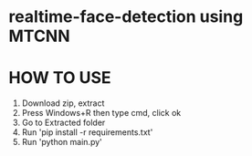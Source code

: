 # realtime-face-detection using MTCNN

# HOW TO USE

1. Download zip, extract
2. Press Windows+R then type cmd, click ok
3. Go to Extracted folder 
4. Run 'pip install -r requirements.txt' 
5. Run 'python main.py'
